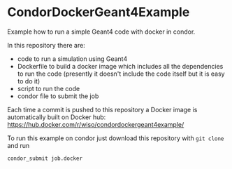 # CondorDockerGeant4Example
Example how to run a simple Geant4 code with docker in condor.

In this repository there are:
   * code to run a simulation using Geant4
   * Dockerfile to build a docker image which includes all the dependencies to run the code (presently it doesn't include the code itself but it is easy to do it)
   * script to run the code
   * condor file to submit the job
   
Each time a commit is pushed to this repository a Docker image is automatically built on Docker hub: https://hub.docker.com/r/wiso/condordockergeant4example/

To run this example on condor just download this repository with `git clone` and run

    condor_submit job.docker
